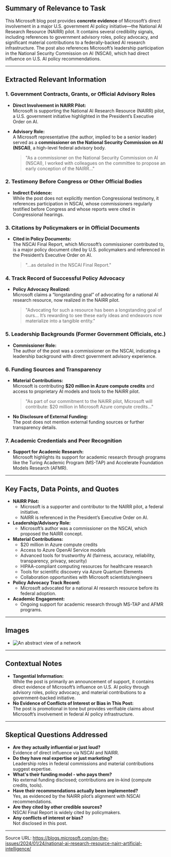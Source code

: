## Summary of Relevance to Task

This Microsoft blog post provides **concrete evidence** of Microsoft’s direct involvement in a major U.S. government AI policy initiative—the National AI Research Resource (NAIRR) pilot. It contains several credibility signals, including references to government advisory roles, policy advocacy, and significant material contributions to a federally-backed AI research infrastructure. The post also references Microsoft’s leadership participation in the National Security Commission on AI (NSCAI), which had direct influence on U.S. AI policy recommendations.

---

## Extracted Relevant Information

### 1. Government Contracts, Grants, or Official Advisory Roles

- **Direct Involvement in NAIRR Pilot:**  
  Microsoft is supporting the National AI Research Resource (NAIRR) pilot, a U.S. government initiative highlighted in the President’s Executive Order on AI.
- **Advisory Role:**  
  A Microsoft representative (the author, implied to be a senior leader) served as a **commissioner on the National Security Commission on AI (NSCAI)**, a high-level federal advisory body.

    > "As a commissioner on the National Security Commission on AI (NSCAI), I worked with colleagues on the committee to propose an early conception of the NAIRR..."

### 2. Testimony Before Congress or Other Official Bodies

- **Indirect Evidence:**  
  While the post does not explicitly mention Congressional testimony, it references participation in NSCAI, whose commissioners regularly testified before Congress and whose reports were cited in Congressional hearings.

### 3. Citations by Policymakers or in Official Documents

- **Cited in Policy Documents:**  
  The NSCAI Final Report, which Microsoft’s commissioner contributed to, is a major policy document cited by U.S. policymakers and referenced in the President’s Executive Order on AI.

    > "...as detailed in the NSCAI Final Report."

### 4. Track Record of Successful Policy Advocacy

- **Policy Advocacy Realized:**  
  Microsoft claims a “longstanding goal” of advocating for a national AI research resource, now realized in the NAIRR pilot.

    > "Advocating for such a resource has been a longstanding goal of ours... It’s rewarding to see these early ideas and endeavors now materialize into a tangible entity."

### 5. Leadership Backgrounds (Former Government Officials, etc.)

- **Commissioner Role:**  
  The author of the post was a commissioner on the NSCAI, indicating a leadership background with direct government advisory experience.

### 6. Funding Sources and Transparency

- **Material Contributions:**  
  Microsoft is contributing **$20 million in Azure compute credits** and access to proprietary AI models and tools to the NAIRR pilot.

    > "As part of our commitment to the NAIRR pilot, Microsoft will contribute: $20 million in Microsoft Azure compute credits..."

- **No Disclosure of External Funding:**  
  The post does not mention external funding sources or further transparency details.

### 7. Academic Credentials and Peer Recognition

- **Support for Academic Research:**  
  Microsoft highlights its support for academic research through programs like the Turing Academic Program (MS-TAP) and Accelerate Foundation Models Research (AFMR).

---

## Key Facts, Data Points, and Quotes

- **NAIRR Pilot:**  
  - Microsoft is a supporter and contributor to the NAIRR pilot, a federal initiative.
  - NAIRR is referenced in the President’s Executive Order on AI.
- **Leadership/Advisory Role:**  
  - Microsoft’s author was a commissioner on the NSCAI, which proposed the NAIRR concept.
- **Material Contributions:**  
  - $20 million in Azure compute credits
  - Access to Azure OpenAI Service models
  - Advanced tools for trustworthy AI (fairness, accuracy, reliability, transparency, privacy, security)
  - HIPAA-compliant computing resources for healthcare research
  - Tools for scientific discovery via Azure Quantum Elements
  - Collaboration opportunities with Microsoft scientists/engineers
- **Policy Advocacy Track Record:**  
  - Microsoft advocated for a national AI research resource before its federal adoption.
- **Academic Engagement:**  
  - Ongoing support for academic research through MS-TAP and AFMR programs.

---

## Images

- ![An abstract view of a network](https://blogs.microsoft.com/wp-content/uploads/prod/sites/5/2024/01/iStock-1419766496.jpg)

---

## Contextual Notes

- **Tangential Information:**  
  While the post is primarily an announcement of support, it contains direct evidence of Microsoft’s influence on U.S. AI policy through advisory roles, policy advocacy, and material contributions to a government-backed initiative.
- **No Evidence of Conflicts of Interest or Bias in This Post:**  
  The post is promotional in tone but provides verifiable claims about Microsoft’s involvement in federal AI policy infrastructure.

---

## Skeptical Questions Addressed

- **Are they actually influential or just loud?**  
  Evidence of direct influence via NSCAI and NAIRR.
- **Do they have real expertise or just marketing?**  
  Leadership roles in federal commissions and material contributions suggest expertise.
- **What's their funding model - who pays them?**  
  No external funding disclosed; contributions are in-kind (compute credits, tools).
- **Have their recommendations actually been implemented?**  
  Yes, as evidenced by the NAIRR pilot’s alignment with NSCAI recommendations.
- **Are they cited by other credible sources?**  
  NSCAI Final Report is widely cited by policymakers.
- **Any conflicts of interest or bias?**  
  Not disclosed in this post.

---

Source URL: https://blogs.microsoft.com/on-the-issues/2024/01/24/national-ai-research-resource-nairr-artificial-intelligence/
